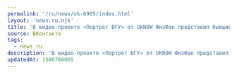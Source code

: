 ```yaml
---
permalink: '/ru/news/vk-6905/index.html'
layout: 'news.ru.njk'
title: 'В видео-проекте «Портрет ВГУ» от UKNOW ФизФак представил бывший руководитель текстового жанра Д…'
source: ВКонтакте
tags:
  - news_ru
description: 'В видео-проекте «Портрет ВГУ» от UKNOW ФизФак представил бывший руководитель текстового жанра Д…'
updatedAt: 1586766065
---
```

